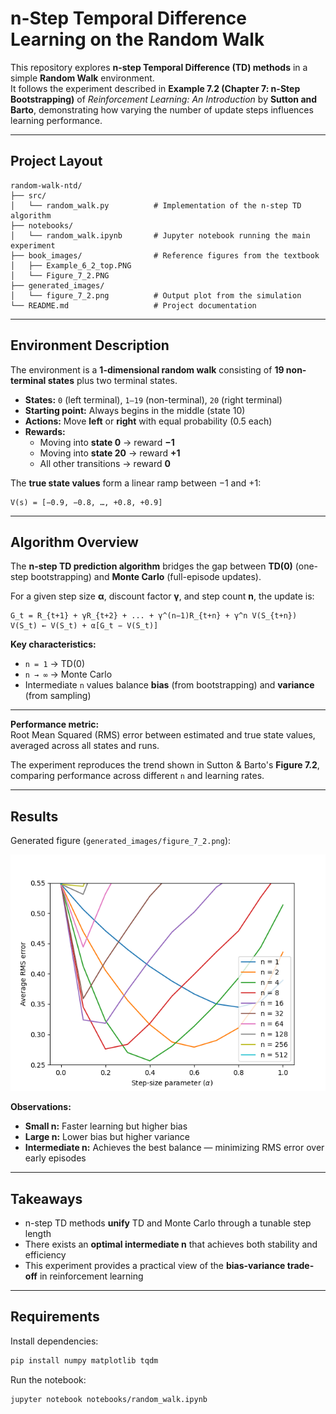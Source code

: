 # n-Step Temporal Difference Learning on the Random Walk

This repository explores **n-step Temporal Difference (TD) methods** in a simple **Random Walk** environment.  
It follows the experiment described in **Example 7.2 (Chapter 7: n-Step Bootstrapping)** of *Reinforcement Learning: An Introduction* by **Sutton and Barto**, demonstrating how varying the number of update steps influences learning performance.

---

## Project Layout

```
random-walk-ntd/  
├── src/
│   └── random_walk.py          # Implementation of the n-step TD algorithm
├── notebooks/
│   └── random_walk.ipynb       # Jupyter notebook running the main experiment
├── book_images/                # Reference figures from the textbook
│   ├── Example_6_2_top.PNG
│   └── Figure_7_2.PNG
├── generated_images/
│   └── figure_7_2.png          # Output plot from the simulation
└── README.md                   # Project documentation
```

---

## Environment Description

The environment is a **1-dimensional random walk** consisting of **19 non-terminal states** plus two terminal states.

- **States:** `0` (left terminal), `1–19` (non-terminal), `20` (right terminal)  
- **Starting point:** Always begins in the middle (state 10)  
- **Actions:** Move **left** or **right** with equal probability (0.5 each)  
- **Rewards:**
  - Moving into **state 0** → reward **−1**  
  - Moving into **state 20** → reward **+1**  
  - All other transitions → reward **0**

The **true state values** form a linear ramp between −1 and +1:

```
V(s) = [−0.9, −0.8, …, +0.8, +0.9]
```

---

## Algorithm Overview

The **n-step TD prediction algorithm** bridges the gap between **TD(0)** (one-step bootstrapping) and **Monte Carlo** (full-episode updates).

For a given step size **α**, discount factor **γ**, and step count **n**, the update is:

```
G_t = R_{t+1} + γR_{t+2} + ... + γ^(n−1)R_{t+n} + γ^n V(S_{t+n})
V(S_t) ← V(S_t) + α[G_t − V(S_t)]
```

**Key characteristics:**
- `n = 1` → TD(0)
- `n → ∞` → Monte Carlo
- Intermediate `n` values balance **bias** (from bootstrapping) and **variance** (from sampling)

---

**Performance metric:**  
Root Mean Squared (RMS) error between estimated and true state values, averaged across all states and runs.

The experiment reproduces the trend shown in Sutton & Barto's **Figure 7.2**, comparing performance across different `n` and learning rates.

---

## Results

Generated figure (`generated_images/figure_7_2.png`):

<p align="center">
  <img src="generated_images/figure_7_2.png" width="600" alt="n-step TD results">
</p>

**Observations:**
- **Small n:** Faster learning but higher bias  
- **Large n:** Lower bias but higher variance  
- **Intermediate n:** Achieves the best balance — minimizing RMS error over early episodes

---

## Takeaways

- n-step TD methods **unify** TD and Monte Carlo through a tunable step length  
- There exists an **optimal intermediate n** that achieves both stability and efficiency  
- This experiment provides a practical view of the **bias-variance trade-off** in reinforcement learning

---

## Requirements

Install dependencies:
```bash
pip install numpy matplotlib tqdm
```

Run the notebook:
```bash
jupyter notebook notebooks/random_walk.ipynb
```


